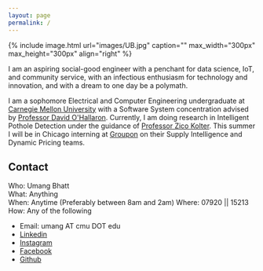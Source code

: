 ```yaml
---
layout: page
permalink: /
---
```


{% include image.html url="images/UB.jpg" caption="" max_width="300px" max_height="300px" align="right" %}

I am an aspiring social-good engineer with a penchant for data science, IoT, and community service, with an infectious enthusiasm for technology and innovation, and with a dream to one day be a polymath.

I am a sophomore Electrical and Computer Engineering undergraduate at [Carnegie Mellon University] with a Software System concentration advised by [Professor David O'Hallaron]. Currently, I am doing research in Intelligent Pothole Detection under the guidance of [Professor Zico Kolter]. This summer I will be in Chicago interning at [Groupon] on their Supply Intelligence and Dynamic Pricing teams.  

## Contact

Who: Umang Bhatt <br />
What: Anything <br />
When: Anytime (Preferably between 8am and 2am)
Where: 07920 || 15213 <br />
How: Any of the following
* Email: umang AT cmu DOT edu
* [Linkedin]
* [Instagram]
* [Facebook]
* [Github]


[Carnegie Mellon University]: www.cmu.edu
[Professor David O'Hallaron]: http://www.cs.cmu.edu/~droh/
[Professor Zico Kolter]: www.zicokolter.com
[Groupon]: www.groupon.com
[Linkedin]: www.linkedin.com/in/umangsbhatt
[Instagram]: www.instagram.com/umangsbhatt
[Facebook]: www.facebook.com/umangsbhatt
[Github]: www.github.com/umangsbhatt
